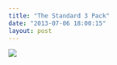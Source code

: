 ```yaml
---
title: "The Standard 3 Pack"
date: "2013-07-06 18:00:15"
layout: post
---
```


<p><img src="http://media.tumblr.com/c8840512784a16854bfe5a34e530053c/tumblr_inline_mpj0ochAGZ1qz4rgp.jpg"/></p>
